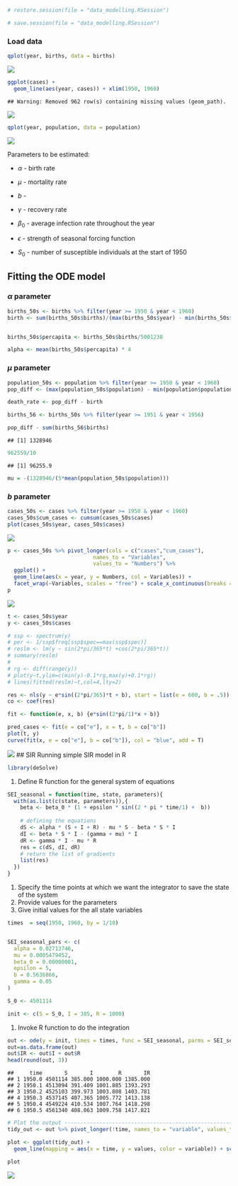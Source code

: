 ``` r
# restore.session(file = "data_modelling.RSession")
```

``` r
# save.session(file = "data_modelling.RSession")
```

### Load data

``` r
qplot(year, births, data = births)
```

![](Modelling-project_files/figure-markdown_github/unnamed-chunk-5-1.png)

``` r
ggplot(cases) +
  geom_line(aes(year, cases)) + xlim(1950, 1960)
```

    ## Warning: Removed 962 row(s) containing missing values (geom_path).

![](Modelling-project_files/figure-markdown_github/unnamed-chunk-5-2.png)

``` r
qplot(year, population, data = population)
```

![](Modelling-project_files/figure-markdown_github/unnamed-chunk-5-3.png)

Parameters to be estimated:

-   *α* - birth rate

-   *μ* - mortality rate

-   *b* -

-   *γ* - recovery rate

-   *β*<sub>0</sub> - average infection rate throughout the year

-   *ϵ* - strength of seasonal forcing function

-   *S*<sub>0</sub> - number of susceptible individuals at the start of
    1950

## Fitting the ODE model

### *α* parameter

``` r
births_50s <- births %>% filter(year >= 1950 & year < 1960)
birth <- sum(births_50s$births)/(max(births_50s$year) - min(births_50s$year))


births_50s$percapita <- births_50s$births/5001238

alpha <- mean(births_50s$percapita) * 4
```

### *μ* parameter

``` r
population_50s <- population %>% filter(year >= 1950 & year < 1960)
pop_diff <- (max(population_50s$population) - min(population$population))#/(max(population_50s$year) - min(population_50s$year))

death_rate <- pop_diff - birth

births_56 <- births_50s %>% filter(year >= 1951 & year < 1956)

pop_diff - sum(births_56$births)
```

    ## [1] 1328946

``` r
962559/10
```

    ## [1] 96255.9

``` r
mu = -(1328946/(5*mean(population_50s$population)))
```

### *b* parameter

``` r
cases_50s <- cases %>% filter(year >= 1950 & year < 1960)
cases_50s$cum_cases <- cumsum(cases_50s$cases)
plot(cases_50s$year, cases_50s$cases)
```

![](Modelling-project_files/figure-markdown_github/unnamed-chunk-8-1.png)

``` r
p <- cases_50s %>% pivot_longer(cols = c("cases","cum_cases"),
                           names_to = "Variables",
                           values_to = "Numbers") %>%
  ggplot() +
  geom_line(aes(x = year, y = Numbers, col = Variables)) +
  facet_wrap(~Variables, scales = "free") + scale_x_continuous(breaks = seq(1950,1960, by = 1))
p
```

![](Modelling-project_files/figure-markdown_github/unnamed-chunk-8-2.png)

``` r
t <- cases_50s$year
y <- cases_50s$cases

# ssp <- spectrum(y)
# per <- 1/ssp$freq[ssp$spec==max(ssp$spec)]
# reslm <- lm(y ~ sin(2*pi/365*t) +cos(2*pi/365*t))
# summary(reslm)
# 
# rg <- diff(range(y))
# plot(y~t,ylim=c(min(y)-0.1*rg,max(y)+0.1*rg))
# lines(fitted(reslm)~t,col=4,lty=2)

res <- nls(y ~ e*sin((2*pi/365)*t + b), start = list(e = 600, b = .5))
co <- coef(res)

fit <- function(e, x, b) {e*sin((2*pi/1)*x + b)}

pred_cases <- fit(e = co["e"], x = t, b = co["b"])
plot(t, y)
curve(fit(x, e = co["e"], b = co["b"]), col = "blue", add = T)
```

![](Modelling-project_files/figure-markdown_github/unnamed-chunk-9-1.png)
\#\# SIR Running simple SIR model in R

``` r
library(deSolve)
```

1.  Define R function for the general system of equations

``` r
SEI_seasonal = function(time, state, parameters){
  with(as.list(c(state, parameters)),{
    beta <- beta_0 * (1 + epsilon * sin((2 * pi * time/1) +  b))
    
    # defining the equations
    dS <- alpha * (S + I + R) - mu * S - beta * S * I
    dI <- beta * S * I - (gamma + mu) * I
    dR <- gamma * I - mu * R
    res = c(dS, dI, dR)
    # return the list of gradients
    list(res)
  })
}
```

1.  Specify the time points at which we want the integrator to save the
    state of the system
2.  Provide values for the parameters
3.  Give initial values for the all state variables

``` r
times  = seq(1950, 1960, by = 1/10)


SEI_seasonal_pars <- c(
  alpha = 0.02713746,
  mu = 0.0005479452,
  beta_0 = 0.00000001,
  epsilon = 5,
  b = 0.5636866,
  gamma = 0.05
)

S_0 <- 4501114

init <- c(S = S_0, I = 385, R = 1000)
```

1.  Invoke R function to do the integration

``` r
out <- ode(y = init, times = times, func = SEI_seasonal, parms = SEI_seasonal_pars)
out=as.data.frame(out) 
out$IR <- out$I + out$R
head(round(out, 3))
```

    ##     time       S       I        R       IR
    ## 1 1950.0 4501114 385.000 1000.000 1385.000
    ## 2 1950.1 4513094 391.409 1001.885 1393.293
    ## 3 1950.2 4525103 399.973 1003.808 1403.781
    ## 4 1950.3 4537145 407.365 1005.772 1413.138
    ## 5 1950.4 4549224 410.534 1007.764 1418.298
    ## 6 1950.5 4561340 408.063 1009.758 1417.821

``` r
# Plot the output ---------------------------------------------------------
tidy_out <- out %>% pivot_longer(!time, names_to = "variable", values_to = "values") %>% mutate(variable = factor(variable, levels = c("S","I","R","IR"), ordered = T))#%>% filter(variable == "S")

plot <- ggplot(tidy_out) +
  geom_line(mapping = aes(x = time, y = values, color = variable)) + scale_x_continuous(breaks = seq(1950,1960,by = 1)) + facet_wrap(~variable, scales = "free") 

plot
```

![](Modelling-project_files/figure-markdown_github/unnamed-chunk-14-1.png)

